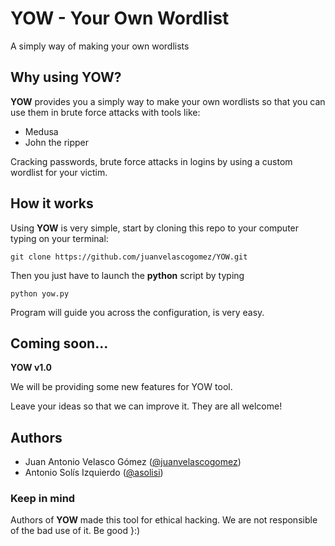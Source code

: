 # YOW - Your Own Wordlist
A simply way of making your own wordlists

## Why using YOW?

**YOW** provides you a simply way to make your own wordlists so that you can use them in brute force attacks with tools like:

  - Medusa
  - John the ripper

Cracking passwords, brute force attacks in logins by using a custom wordlist for your victim.


## How it works

Using **YOW** is very simple, start by cloning this repo to your computer typing on your terminal:

    git clone https://github.com/juanvelascogomez/YOW.git

Then you just have to launch the **python** script by typing

    python yow.py

Program will guide you across the configuration, is very easy.

## Coming soon...

**YOW v1.0**

We will be providing some new features for YOW tool.

Leave your ideas so that we can improve it. They are all welcome!

## Authors

- Juan Antonio Velasco Gómez ([@juanvelascogomez](https://github.com/juanvelascogomez))
- Antonio Solís Izquierdo ([@asolisi](https://github.com/asolisi))

### Keep in mind

Authors of **YOW** made this tool for ethical hacking. We are not responsible of the bad use of it. Be good }:)
